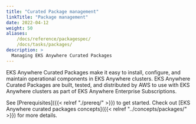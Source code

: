 ```yaml
---
title: "Curated Package management"
linkTitle: "Package management"
date: 2022-04-12
weight: 50
aliases:
    /docs/reference/packagespec/
    /docs/tasks/packages/
description: >
  Managing EKS Anywhere Curated Packages
---
```


EKS Anywhere Curated Packages make it easy to install, configure, and maintain operational components in EKS Anywhere clusters. EKS Anywhere Curated Packages are built, tested, and distributed by AWS to use with EKS Anywhere clusters as part of EKS Anywhere Enterprise Subscriptions.

See [Prerequisites]({{< relref "./prereq/" >}}) to get started.
Check out [EKS Anywhere curated packages concepts]({{< relref "../concepts/packages/" >}}) for more details.

